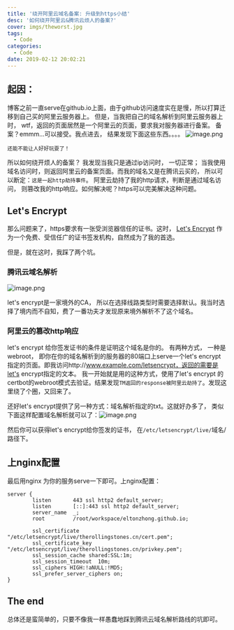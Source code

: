 ```yaml
---
title: '绕开阿里云域名备案: 升级到https小结'
desc: '如何绕开阿里云&腾讯云烦人的备案?'
cover: imgs/theworst.jpg
tags:
  - Code
categories:
  - Code
date: 2019-02-12 20:02:21
---
```


## 起因：
博客之前一直serve在github.io上面，由于github访问速度实在是慢，所以打算迁移到自己买的阿里云服务器上。
但是，当我把自己的域名解析到阿里云服务器上时， wtf，返回的页面居然是一个阿里云的页面，要求我对服务器进行备案。 备案？emmm...可以接受。我点进去， 结果发现下面这些东西。。。。
![image.png](https://upload-images.jianshu.io/upload_images/14858485-10436ec24c345fc8.png?imageMogr2/auto-orient/strip%7CimageView2/2/w/1240)

`还能不能让人好好玩耍了！`

所以如何绕开烦人的备案？
我发现当我只是通过ip访问时， 一切正常； 当我使用域名访问时，则返回阿里云的备案页面。而我的域名又是在腾讯云买的， 所以可以断定：`这是一起http劫持事件`。
阿里云劫持了我的http请求，判断是通过域名访问， 则篡改我的http响应。如何解决呢？https可以完美解决这种问题。

## Let's Encrypt
那么问题来了，https要求有一张受浏览器信任的证书。这时， [Let's Encrypt](https://letsencrypt.org/) 作为一个免费、受信任广的证书签发机构，自然成为了我的首选。

但是，就在这时，我踩了两个坑。

### 腾讯云域名解析
![image.png](https://upload-images.jianshu.io/upload_images/14858485-2858320fd52f7c7e.png?imageMogr2/auto-orient/strip%7CimageView2/2/w/1240)

let's encrypt是一家境外的CA， 所以在选择线路类型时需要选择默认。我当时选择了境内而不自知，费了一番功夫才发现原来境外解析不了这个域名。

### 阿里云的篡改http响应
let's encrypt 给你签发证书的条件是证明这个域名是你的。
有两种方式， 一种是webroot， 即你在你的域名解析到的服务器的80端口上serve一个let's encrypt 指定的页面。即我访问http://www.example.com/letsencrypt，返回的需要是let's encrypt指定的文本。
我一开始就是用的这种方式，使用了let's encrypt 的certbot的webroot模式去验证。结果发现`TM返回的response被阿里云劫持了`。发现这里绕了个圈，又回来了。

还好let's encrypt提供了另一种方式：域名解析指定的txt。这就好办多了， 类似下面这样配置域名解析就可以了：![image.png](https://upload-images.jianshu.io/upload_images/14858485-ce8a6f1d67574457.png?imageMogr2/auto-orient/strip%7CimageView2/2/w/1240)

然后你可以获得let's encrypt给你签发的证书， 在`/etc/letsencrypt/live/`域名/路径下。



## 上nginx配置
最后用nginx 为你的服务serve一下即可。上nginx配置：
```nginx
server {
        listen       443 ssl http2 default_server;
        listen       [::]:443 ssl http2 default_server;
        server_name  _;
        root         /root/workspace/eltonzhong.github.io;

        ssl_certificate "/etc/letsencrypt/live/therollingstones.cn/cert.pem";
        ssl_certificate_key "/etc/letsencrypt/live/therollingstones.cn/privkey.pem";
        ssl_session_cache shared:SSL:1m;
        ssl_session_timeout  10m;
        ssl_ciphers HIGH:!aNULL:!MD5;
        ssl_prefer_server_ciphers on;
}
```

## The end
总体还是蛮简单的，只要不像我一样愚蠢地踩到腾讯云域名解析路线的坑即可。